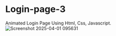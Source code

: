 # Login-page-3
Animated Login Page Using Html, Css, Javascript.
![Screenshot 2025-04-01 095631](https://github.com/user-attachments/assets/56762e7c-2c33-434d-8407-e44d378d7195)

